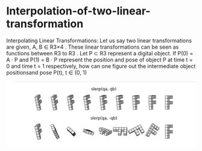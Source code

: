 # Interpolation-of-two-linear-transformation
Interpolating Linear Transformations: Let us say two linear transformations are given, A, B ∈ R3×4 . These linear transformations can be seen as functions between R3 to R3 . Let P ⊂ R3 represent a digital object. If P(0) = A · P and P(1) = B · P represent the position and pose of object P at time t = 0 and time t = 1 respectively, how can one figure out the intermediate object positionsand pose P(t), t ∈ (0, 1)

![](https://github.com/HemaniBharadwaj/Interpolation-of-two-linear-transformation/blob/main/img.jpeg)

